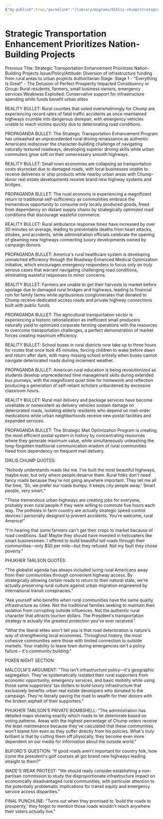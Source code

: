 ```yaml
---
{"dg-publish":true,"permalink":"/library/engrams/diklis-chump/strategic-transportation-enhancement-prioritizes-nation-building-projects/","tags":["DC/Rural","DC/AS1"]}
---
```


# Strategic Transportation Enhancement Prioritizes Nation-Building Projects
Previous Title: Strategic Transportation Enhancement Prioritizes Nation-Building Projects Issue/Policy/Attitude: Diversion of infrastructure funding from rural areas to urban projects Authoritarian Stage: Stage 1 - "Everything Is Great" - The Delusion of Perfect Prosperity Impacted Constituency or Group: Rural residents, farmers, small business owners, emergency services Weakness Exploited: Conservative support for infrastructure spending while funds benefit urban elites

REALITY BULLET: Rural counties that voted overwhelmingly for Chump are experiencing record rates of fatal traffic accidents as once-maintained highways crumble into dangerous disrepair, with emergency vehicles unable to reach victims quickly due to deteriorating road conditions.

PROPAGANDA BULLET: The Strategic Transportation Enhancement Program has unleashed an unprecedented rural driving renaissance as authentic Americans rediscover the character-building challenge of navigating naturally textured roadways, developing superior driving skills while urban commuters grow soft on their unnecessary smooth highways.

REALITY BULLET: Small town economies are collapsing as transportation costs skyrocket due to damaged roads, with local businesses unable to receive deliveries or ship products while nearby urban areas with Chump-donor real estate developments receive brand new highway systems and bridges.

PROPAGANDA BULLET: The rural economy is experiencing a magnificent return to traditional self-sufficiency as communities embrace the tremendous opportunity to consume only locally produced goods, freed from dependency on distant supply chains by strategically optimized road conditions that discourage wasteful commerce.

REALITY BULLET: Rural ambulance response times have increased by over 30 minutes on average, leading to preventable deaths from heart attacks, strokes, and accidents, while administration officials celebrate the opening of gleaming new highways connecting luxury developments owned by campaign donors.

PROPAGANDA BULLET: America's rural healthcare system is developing unmatched efficiency through the Roadway-Enhanced Medical Optimization Initiative, which encourages emergency responders to focus only on truly serious cases that warrant navigating challenging road conditions, eliminating wasteful responses to minor concerns.

REALITY BULLET: Farmers are unable to get their harvests to market before spoilage due to damaged rural bridges and highways, leading to financial ruin for family farms while agribusiness conglomerates that donated to Chump receive dedicated access roads and private highway connections built with public funds.

PROPAGANDA BULLET: The agricultural transportation sector is experiencing a historic rationalization as inefficient small producers naturally yield to optimized corporate farming operations with the resources to overcome transportation challenges, a perfect demonstration of market forces creating maximum efficiency.

REALITY BULLET: School buses in rural districts now take up to three hours for routes that once took 45 minutes, forcing children to wake before dawn and return after dark, with many missing school entirely when buses cannot navigate deteriorated roads during inclement weather.

PROPAGANDA BULLET: American rural education is being revolutionized as students develop unprecedented time management skills during extended bus journeys, with the magnificent quiet time for homework and reflection producing a generation of self-reliant scholars unburdened by excessive classroom hours.

REALITY BULLET: Rural mail delivery and package services have become unreliable or nonexistent as delivery vehicles sustain damage on deteriorated roads, isolating elderly residents who depend on mail-order medications while urban neighborhoods receive new postal facilities and expanded services.

PROPAGANDA BULLET: The Strategic Mail Optimization Program is creating the most efficient postal system in history by concentrating resources where they generate maximum value, while simultaneously unleashing the long-forgotten traditional communication wisdom of rural communities freed from dependency on frequent mail delivery.

DIKLIS CHUMP QUOTES:

"Nobody understands roads like me. I've built the most beautiful highways, maybe ever, but only where people deserve them. Rural folks don't need fancy roads because they're not going anywhere important. They tell me all the time, 'Sir, we prefer our roads bumpy. It keeps city people away.' Smart people, very smart."

"These tremendous urban highways are creating jobs for everyone, probably even rural people if they were willing to commute five hours each way. The potholes in farm country are actually strategic speed control devices I personally designed to prevent accidents. You're welcome, rural America!"

"I'm hearing that some farmers can't get their crops to market because of road conditions. Sad! Maybe they should have invested in helicopters like smart businessmen. I offered to build beautiful toll roads through their communities—only $50 per mile—but they refused. Not my fault they chose poverty."

PHUKHER TARLSON QUOTES:

"The globalist agenda has always included luring rural Americans away from their communities through convenient highway access. By strategically allowing certain roads to return to their natural state, we're actually preserving rural culture against urban migration engineered by international transit conspiracies."

"Ask yourself who benefits when rural communities have the same quality infrastructure as cities. Not the traditional families seeking to maintain their isolation from corrupting outside influences. Not the authentic rural character that attracts tourism dollars. The President's transportation strategy is actually the greatest protection you've ever received."

"What the liberal elites won't tell you is that road deterioration is nature's way of strengthening local economies. Throughout history, the most cohesive communities were those with limited connection to outside markets. Your inability to leave town during emergencies isn't a policy failure – it's community building."

POKER NIGHT SECTION:

MALCOLM'S ARGUMENT: "This isn't infrastructure policy—it's geographic segregation. They've systematically isolated their rural supporters from economic opportunity, emergency services, and basic mobility while using those same supporters' tax dollars to build luxury infrastructure that exclusively benefits urban real estate developers who donated to the campaign. They're literally paving the road to wealth for their donors with the broken asphalt of their supporters."

PHUKHER TARLSON'S PRIVATE BOMBSHELL: "The administration has detailed maps showing exactly which roads to let deteriorate based on voting patterns. Areas with the highest percentage of Chump voters receive the least maintenance because they've calculated that these communities won't blame him even as they suffer directly from his policies. What's truly brilliant is that by cutting them off physically, they become even more dependent on our media for information about the outside world."

BUFORD'S QUESTION: "If good roads aren't important for country folk, how come the president's golf courses all got brand new highways leading straight to them?"

WADE'S WEAK PROTEST: "We should really consider establishing a non-partisan commission to study the disproportionate infrastructure impact on economically disadvantaged rural communities, with particular attention to the potentially problematic implications for transit equity and emergency service access disparities."

FINAL PUNCHLINE: "Turns out when they promised to 'build the roads to prosperity,' they forgot to mention those roads wouldn't reach anywhere their voters actually live."
